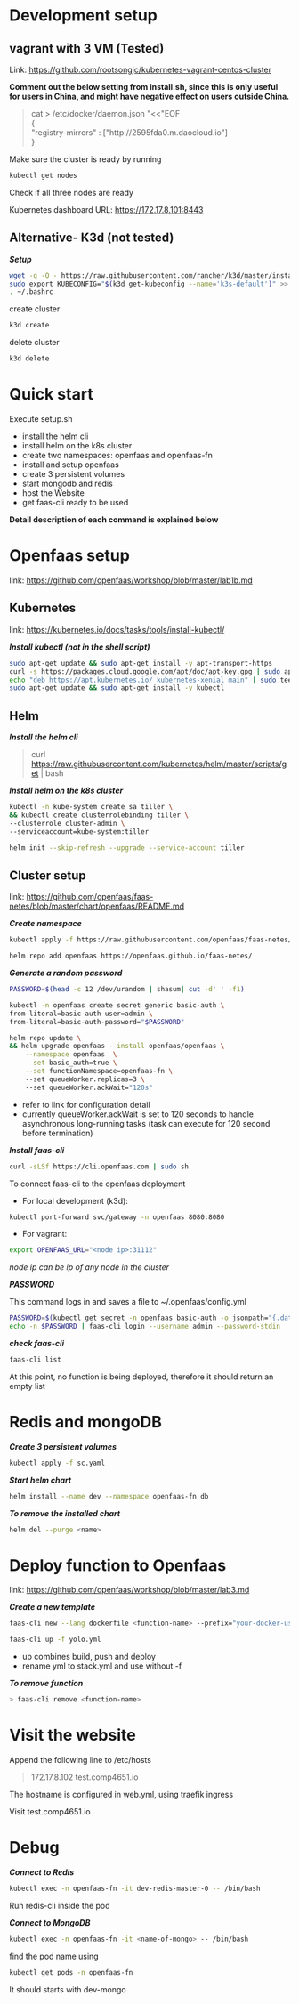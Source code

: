 # Development setup

## vagrant with 3 VM (Tested)
Link: https://github.com/rootsongjc/kubernetes-vagrant-centos-cluster

**Comment out the below setting from install.sh, since this is only useful for users in China, and might have negative effect on users outside China.**

> <p> cat > /etc/docker/daemon.json "<<"EOF <br>
> { <br>
>  "registry-mirrors" : ["http://2595fda0.m.daocloud.io"] <br>
> } </p>

Make sure the cluster is ready by running
```bash
kubectl get nodes
```

Check if all three nodes are ready

Kubernetes dashboard URL: https://172.17.8.101:8443

## Alternative- K3d (not tested)
***Setup***
```bash
wget -q -O - https://raw.githubusercontent.com/rancher/k3d/master/install.sh | bash
sudo export KUBECONFIG="$(k3d get-kubeconfig --name='k3s-default')" >> ~/.bashrc
. ~/.bashrc
```
create cluster
```bash
k3d create
```
delete cluster
```bash
k3d delete
```
# Quick start

Execute setup.sh
- install the helm cli
- install helm on the k8s cluster
- create two namespaces: openfaas and openfaas-fn
- install and setup openfaas
- create 3 persistent volumes
- start mongodb and redis
- host the Website
- get faas-cli ready to be used

**Detail description of each command is explained below**

# Openfaas setup
link: https://github.com/openfaas/workshop/blob/master/lab1b.md

## Kubernetes
link: https://kubernetes.io/docs/tasks/tools/install-kubectl/

***Install kubectl (not in the shell script)***
```bash
sudo apt-get update && sudo apt-get install -y apt-transport-https 
curl -s https://packages.cloud.google.com/apt/doc/apt-key.gpg | sudo apt-key add -
echo "deb https://apt.kubernetes.io/ kubernetes-xenial main" | sudo tee -a /etc/apt/sources.list.d/kubernetes.list 
sudo apt-get update && sudo apt-get install -y kubectl
```
## Helm
***Install the helm cli***
> curl https://raw.githubusercontent.com/kubernetes/helm/master/scripts/get | bash

***Install helm on the k8s cluster***
```bash
kubectl -n kube-system create sa tiller \
&& kubectl create clusterrolebinding tiller \ 
--clusterrole cluster-admin \
--serviceaccount=kube-system:tiller
```
```bash
helm init --skip-refresh --upgrade --service-account tiller
```
## Cluster setup
link: https://github.com/openfaas/faas-netes/blob/master/chart/openfaas/README.md

***Create namespace***
```bash
kubectl apply -f https://raw.githubusercontent.com/openfaas/faas-netes/master/namespaces.yml
```
```bash
helm repo add openfaas https://openfaas.github.io/faas-netes/
```

***Generate a random password***
```bash
PASSWORD=$(head -c 12 /dev/urandom | shasum| cut -d' ' -f1)
```
```bash
kubectl -n openfaas create secret generic basic-auth \
from-literal=basic-auth-user=admin \
from-literal=basic-auth-password="$PASSWORD"
```
```bash
helm repo update \
&& helm upgrade openfaas --install openfaas/openfaas \
    --namespace openfaas  \
    --set basic_auth=true \
    --set functionNamespace=openfaas-fn \ 
    --set queueWorker.replicas=3 \ 
    --set queueWorker.ackWait="120s"
```
* refer to link for configuration detail
* currently queueWorker.ackWait is set to 120 seconds to handle asynchronous long-running tasks (task can execute for 120 second before termination)

***Install faas-cli***
```bash
curl -sLSf https://cli.openfaas.com | sudo sh
```
To connect faas-cli to the openfaas deployment

* For local development (k3d):
```bash
kubectl port-forward svc/gateway -n openfaas 8080:8080 
```
* For vagrant:
```bash
export OPENFAAS_URL="<node ip>:31112"
```
*node ip can be ip of any node in the cluster*

***PASSWORD***

This command logs in and saves a file to ~/.openfaas/config.yml
```bash
PASSWORD=$(kubectl get secret -n openfaas basic-auth -o jsonpath="{.data.basic-auth-password}" | base64 --decode; echo)
echo -n $PASSWORD | faas-cli login --username admin --password-stdin
```
***check faas-cli***
```bash
faas-cli list
```
At this point, no function is being deployed, therefore it should return an empty list

 # Redis and mongoDB

***Create 3 persistent volumes***
```bash
kubectl apply -f sc.yaml 
```
 ***Start helm chart***
 ```bash
helm install --name dev --namespace openfaas-fn db
```
***To remove the installed chart***
```bash
helm del --purge <name>
```
# Deploy function to Openfaas
link: https://github.com/openfaas/workshop/blob/master/lab3.md

***Create a new template***
```bash
faas-cli new --lang dockerfile <function-name> --prefix="your-docker-username-here"
```
```bash
faas-cli up -f yolo.yml
```
* up combines build, push and deploy
* rename yml to stack.yml and use without -f

***To remove function***
```bash
> faas-cli remove <function-name>
```
# Visit the website

Append the following line to /etc/hosts
> 172.17.8.102  test.comp4651.io

The hostname is configured in web.yml, using traefik ingress

Visit test.comp4651.io

<!-- # portworx

helm install --debug --name test --set etcdEndPoint=etcd:http://172.17.8.101:2379,clusterName=mycluster ./helm/charts/portworx/ -->

# Debug

***Connect to Redis***
```bash
kubectl exec -n openfaas-fn -it dev-redis-master-0 -- /bin/bash
```
Run redis-cli inside the pod

***Connect to MongoDB***
```bash
kubectl exec -n openfaas-fn -it <name-of-mongo> -- /bin/bash
```
find the pod name using
```bash
kubectl get pods -n openfaas-fn
```
It should starts with dev-mongo